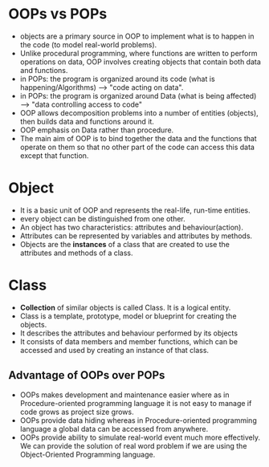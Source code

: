 # OOPs vs POPs
- objects are a primary source in OOP to implement what is to happen in the code (to model real-world problems).
- Unlike procedural programming, where functions are written to perform operations on data, OOP involves creating objects that contain both data and functions.
- in POPs: the program is organized around its code (what is happening/Algorithms) --> "code acting on data".
- in POPs: the program is organized around Data (what is being affected) --> "data controlling access to code"
- OOP allows decomposition problems into a number of entities (objects), then builds data and functions around it.
- OOP emphasis on Data rather than procedure.
- The main aim of OOP is to bind together the data and the functions that operate on them so that no other part of the code can access this data except that function.

# Object
- It is a basic unit of OOP and represents the real-life, run-time entities.
- every object can be distinguished from one other.
- An object has two characteristics: attributes and behaviour(action).
- Attributes can be represented by variables and attributes by methods.
- Objects are the __instances__ of a class that are created to use the attributes and methods of a class.

# Class
- __Collection__ of similar objects is called Class. It is a logical entity.
- Class is a template, prototype, model or blueprint for creating the objects.
- It describes the attributes and behaviour performed by its objects
- It consists of data members and member functions, which can be accessed and used by creating an instance of that class.

## Advantage of OOPs over POPs
- OOPs makes development and maintenance easier where as in Procedure-oriented programming language it is not easy to manage if code grows as project size grows.
- OOPs provide data hiding whereas in Procedure-oriented programming language a global data can be accessed from anywhere.
- OOPs provide ability to simulate real-world event much more effectively. We can provide the solution of real word problem if we are using the Object-Oriented Programming language.
